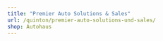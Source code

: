 ```yaml
---
title: "Premier Auto Solutions & Sales"
url: /quinton/premier-auto-solutions-und-sales/
shop: Autohaus
---
```

